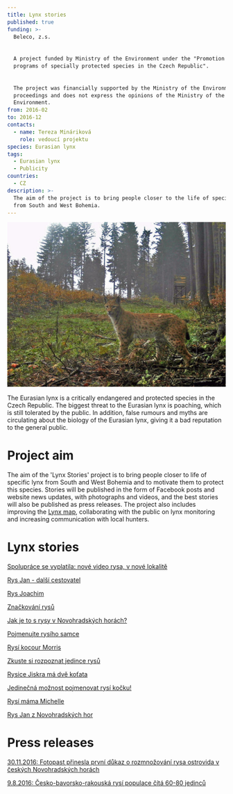 ```yaml
---
title: Lynx stories
published: true
funding: >-
  Beleco, z.s.


  A project funded by Ministry of the Environment under the "Promotion of rescue
  programs of specially protected species in the Czech Republic".


  The project was financially supported by the Ministry of the Environment grant
  proceedings and does not express the opinions of the Ministry of the
  Environment.
from: 2016-02
to: 2016-12
contacts:
  - name: Tereza Mináriková
    role: vedoucí projektu
species: Eurasian lynx
tags:
  - Eurasian lynx
  - Publicity
countries:
  - CZ
description: >-
  The aim of the project is to bring people closer to the life of specific lynx
  from South and West Bohemia.
---
```

![](/media/3744738_610.jpeg)

The Eurasian lynx is a critically endangered and protected species in the Czech Republic. The biggest threat to the Eurasian lynx is poaching, which is still tolerated by the public. In addition, false rumours and myths are circulating about the biology of the Eurasian lynx, giving it a bad reputation to the general public. 

# Project aim

The aim of the 'Lynx Stories' project is to bring people closer to life of specific lynx from South and West Bohemia and to motivate them to protect this species. Stories will be published in the form of Facebook posts and website news updates, with photographs and videos, and the best stories will also be published as press releases. The project also includes improving the [Lynx map](http://map.translynx.eu/), collaborating with the public on lynx monitoring and increasing communication with local hunters.

# Lynx stories

[Spolupráce se vyplatila: nové video rysa, v nové lokalitě](/news/spolupráce-se-vyplatila-video-rysa-v-nové-lokalitě)

[Rys Jan - další cestovatel ](/news/rys-jan-další-cestovatel)

[Rys Joachim](/news/rys-joachim)

[Značkování rysů](/news/značkování-rysů)

[Jak je to s rysy v Novohradských horách? ](/news/jak-je-to-s-rysy-v-novohradských-horách)

[Pojmenujte rysího samce ](/news/pojmenujte-rysího-samce)

[Rysí kocour Morris](/news/rysí-kocour-morris)

[Zkuste si rozpoznat jedince rysů](/news/zkuste-si-rozpoznat-jedince-rysů)

[Rysice Jiskra má dvě koťata](/news/rysice-jiskra-má-dvě-koťata)

[Jedinečná možnost pojmenovat rysí kočku! ](/news/jedinečná-možnost-pojmenovat-rysí-kočku)

[Rysí máma Michelle](/news/rysí-máme-michelle)

[Rys Jan z Novohradských hor
](/news/rys-jan-z-novohradských-hor)

# Press releases

[30.11.2016: Fotopast přinesla první důkaz o rozmnožování rysa ostrovida v českých Novohradských horách](/news/důkaz-o-rozmnožování-rysů-v-novohradských-horách) 

[9.8.2016: Česko-bavorsko-rakouská rysí populace čítá 60-80 jedinců](/news/česko-rakousko-bavorská-rysí-populace-čítá-60-80-jedinců)

